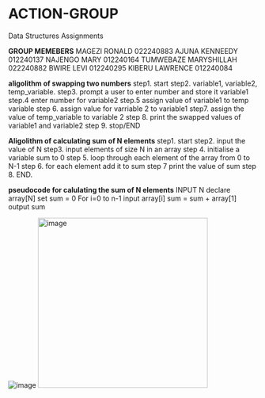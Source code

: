 # ACTION-GROUP
Data Structures Assignments

**GROUP MEMEBERS**
MAGEZI RONALD 022240883
AJUNA KENNEEDY 012240137
NAJENGO MARY  012240164
TUMWEBAZE MARYSHILLAH 022240882
BWIRE LEVI   012240295
KIBERU LAWRENCE  012240084 

**aligolithm of swapping two numbers**
step1.    start
step2.    variable1, variable2, temp_variable.
step3.    prompt a user to enter number and store it variable1
step.4     enter number for variable2
step.5     assign value of variable1 to temp variable
step 6. assign value for varriable 2 to variable1
step7. assign the value of temp_variable to variable 2
step 8. print the swapped values of variable1 and variable2
step 9. stop/END

**Aligolithm of calculating sum of N elements**
step1. start
step2. input the value of N
step3. input elements of size N in an array
step 4. initialise a variable sum to 0
step 5. loop through each element of the array from 0 to N-1
step 6. for each element add it to sum
step 7 print the value of sum
step 8.   END.

**pseudocode for calulating the sum of N elements**
INPUT  N
declare array[N]
set sum = 0
For i=0 to n-1
input array[i]
sum = sum + array[1]
output sum


![image](https://github.com/user-attachments/assets/704c07be-8aa8-4e96-9496-83e9d876db3c)
<img width="343" alt="image" src="https://github.com/user-attachments/assets/c2b29522-3bb1-45bc-a7fc-125755813373" />



